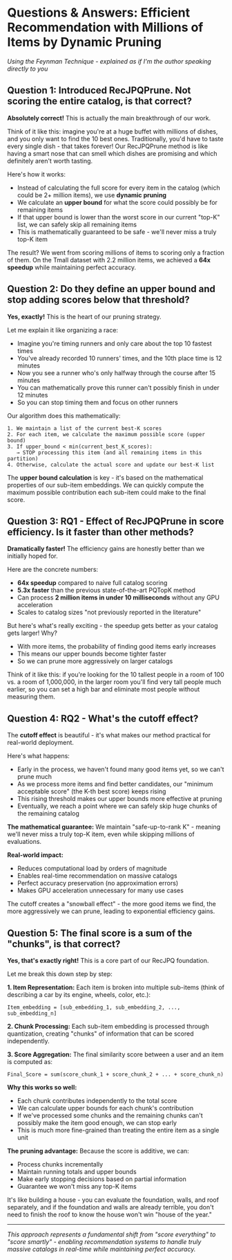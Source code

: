 # Questions & Answers: Efficient Recommendation with Millions of Items by Dynamic Pruning

*Using the Feynman Technique - explained as if I'm the author speaking directly to you*

## Question 1: Introduced RecJPQPrune. Not scoring the entire catalog, is that correct?

**Absolutely correct!** This is actually the main breakthrough of our work. 

Think of it like this: imagine you're at a huge buffet with millions of dishes, and you only want to find the 10 best ones. Traditionally, you'd have to taste every single dish - that takes forever! Our RecJPQPrune method is like having a smart nose that can smell which dishes are promising and which definitely aren't worth tasting.

Here's how it works:
- Instead of calculating the full score for every item in the catalog (which could be 2+ million items), we use **dynamic pruning**
- We calculate an **upper bound** for what the score could possibly be for remaining items
- If that upper bound is lower than the worst score in our current "top-K" list, we can safely skip all remaining items
- This is mathematically guaranteed to be safe - we'll never miss a truly top-K item

The result? We went from scoring millions of items to scoring only a fraction of them. On the Tmall dataset with 2.2 million items, we achieved a **64x speedup** while maintaining perfect accuracy.

## Question 2: Do they define an upper bound and stop adding scores below that threshold?

**Yes, exactly!** This is the heart of our pruning strategy.

Let me explain it like organizing a race:
- Imagine you're timing runners and only care about the top 10 fastest times
- You've already recorded 10 runners' times, and the 10th place time is 12 minutes
- Now you see a runner who's only halfway through the course after 15 minutes
- You can mathematically prove this runner can't possibly finish in under 12 minutes
- So you can stop timing them and focus on other runners

Our algorithm does this mathematically:

```
1. We maintain a list of the current best-K scores
2. For each item, we calculate the maximum possible score (upper bound)
3. If upper_bound < min(current_best_K_scores):
   → STOP processing this item (and all remaining items in this partition)
4. Otherwise, calculate the actual score and update our best-K list
```

The **upper bound calculation** is key - it's based on the mathematical properties of our sub-item embeddings. We can quickly compute the maximum possible contribution each sub-item could make to the final score.

## Question 3: RQ1 - Effect of RecJPQPrune in score efficiency. Is it faster than other methods?

**Dramatically faster!** The efficiency gains are honestly better than we initially hoped for.

Here are the concrete numbers:
- **64x speedup** compared to naive full catalog scoring
- **5.3x faster** than the previous state-of-the-art PQTopK method
- Can process **2 million items in under 10 milliseconds** without any GPU acceleration
- Scales to catalog sizes "not previously reported in the literature"

But here's what's really exciting - the speedup gets better as your catalog gets larger! Why?
- With more items, the probability of finding good items early increases
- This means our upper bounds become tighter faster
- So we can prune more aggressively on larger catalogs

Think of it like this: if you're looking for the 10 tallest people in a room of 100 vs. a room of 1,000,000, in the larger room you'll find very tall people much earlier, so you can set a high bar and eliminate most people without measuring them.

## Question 4: RQ2 - What's the cutoff effect?

The **cutoff effect** is beautiful - it's what makes our method practical for real-world deployment.

Here's what happens:
- Early in the process, we haven't found many good items yet, so we can't prune much
- As we process more items and find better candidates, our "minimum acceptable score" (the K-th best score) keeps rising
- This rising threshold makes our upper bounds more effective at pruning
- Eventually, we reach a point where we can safely skip huge chunks of the remaining catalog

**The mathematical guarantee:** We maintain "safe-up-to-rank K" - meaning we'll never miss a truly top-K item, even while skipping millions of evaluations.

**Real-world impact:**
- Reduces computational load by orders of magnitude
- Enables real-time recommendation on massive catalogs
- Perfect accuracy preservation (no approximation errors)
- Makes GPU acceleration unnecessary for many use cases

The cutoff creates a "snowball effect" - the more good items we find, the more aggressively we can prune, leading to exponential efficiency gains.

## Question 5: The final score is a sum of the "chunks", is that correct?

**Yes, that's exactly right!** This is a core part of our RecJPQ foundation.

Let me break this down step by step:

**1. Item Representation:**
Each item is broken into multiple sub-items (think of describing a car by its engine, wheels, color, etc.):
```
Item_embedding = [sub_embedding_1, sub_embedding_2, ..., sub_embedding_n]
```

**2. Chunk Processing:**
Each sub-item embedding is processed through quantization, creating "chunks" of information that can be scored independently.

**3. Score Aggregation:**
The final similarity score between a user and an item is computed as:
```
Final_Score = sum(score_chunk_1 + score_chunk_2 + ... + score_chunk_n)
```

**Why this works so well:**
- Each chunk contributes independently to the total score
- We can calculate upper bounds for each chunk's contribution
- If we've processed some chunks and the remaining chunks can't possibly make the item good enough, we can stop early
- This is much more fine-grained than treating the entire item as a single unit

**The pruning advantage:**
Because the score is additive, we can:
- Process chunks incrementally
- Maintain running totals and upper bounds
- Make early stopping decisions based on partial information
- Guarantee we won't miss any top-K items

It's like building a house - you can evaluate the foundation, walls, and roof separately, and if the foundation and walls are already terrible, you don't need to finish the roof to know the house won't win "house of the year."

---

*This approach represents a fundamental shift from "score everything" to "score smartly" - enabling recommendation systems to handle truly massive catalogs in real-time while maintaining perfect accuracy.*